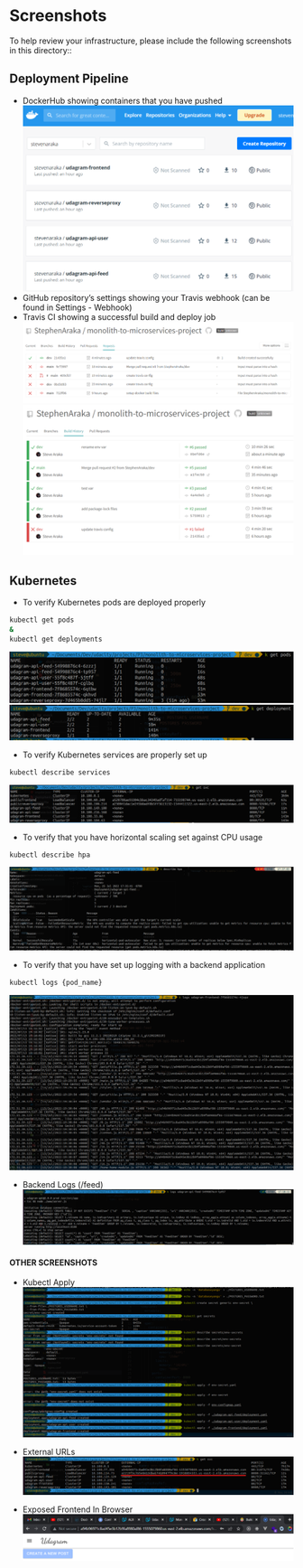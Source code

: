 # Screenshots
To help review your infrastructure, please include the following screenshots in this directory::

## Deployment Pipeline
* DockerHub showing containers that you have pushed
![Docker Hub](/screenshots/1_dhub.png)
* GitHub repository’s settings showing your Travis webhook (can be found in Settings - Webhook)
* Travis CI showing a successful build and deploy job
![Travis Requests](/screenshots/2_build_requests.png)
![Travis Builds](/screenshots/3_build_history.png)

## Kubernetes
* To verify Kubernetes pods are deployed properly
```bash
kubectl get pods
& 
kubectl get deployments
```
![Kubectl GET pods](/screenshots/5_kubectl_pods.png)
![Kubectl GET pods](/screenshots/12_get_deloyment.png)
* To verify Kubernetes services are properly set up
```bash
kubectl describe services
```
![Kubectl GET svc](/screenshots/6_kubectl_svc.png)
* To verify that you have horizontal scaling set against CPU usage
```bash
kubectl describe hpa
```
![Kubectl DESC hpa](/screenshots/9_hpa.png)
* To verify that you have set up logging with a backend application
```bash
kubectl logs {pod_name}
```
![Kubectl LOGS](/screenshots/10_logs.png)

* Backend Logs (/feed)
![Kubectl LOGS](/screenshots/11_logs.png)

#### OTHER SCREENSHOTS
* Kubectl Apply
![Kubectl apply](/screenshots/4_kubectl_apply.png)

* External URLs
![External URLs](/screenshots/7_exposed_frontend.png)

* Exposed Frontend In Browser
![Exposed Frontend](/screenshots/8_exposed_frontend_browser.png)
